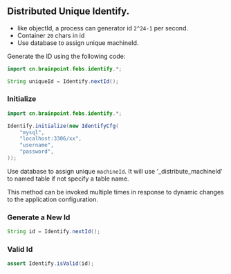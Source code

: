 ## Distributed Unique Identify.

- like objectId, a process can generator id `2^24-1` per second.
- Container `20` chars in id
- Use database to assign unique machineId.

Generate the ID using the following code:

```java
import cn.brainpoint.febs.identify.*;

String uniqueId = Identify.nextId();
```

### Initialize

```java
import cn.brainpoint.febs.identify.*;

Identify.initialize(new IdentifyCfg(
    "mysql",
    "localhost:3306/xx",
    "username",
    "password",
));
```

Use database to assign unique `machineId`. It will use '_distribute_machineId' to named table if not specify a table name.

This method can be invoked multiple times in response to dynamic changes to the application configuration.

### Generate a New Id

```java
String id = Identify.nextId();
```

### Valid Id

```java
assert Identify.isValid(id);
```
